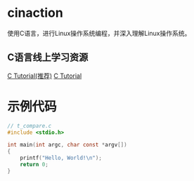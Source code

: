 # cinaction
使用C语言，进行Linux操作系统编程，并深入理解Linux操作系统。

## C语言线上学习资源
[C Tutorial(推荐)](https://www.geeksforgeeks.org/c-programming-language/)
[C Tutorial](https://www.w3schools.com/c/index.php)

# 示例代码
```c
// t_compare.c
#include <stdio.h>

int main(int argc, char const *argv[])
{
    printf("Hello, World!\n");
    return 0;
}
```
